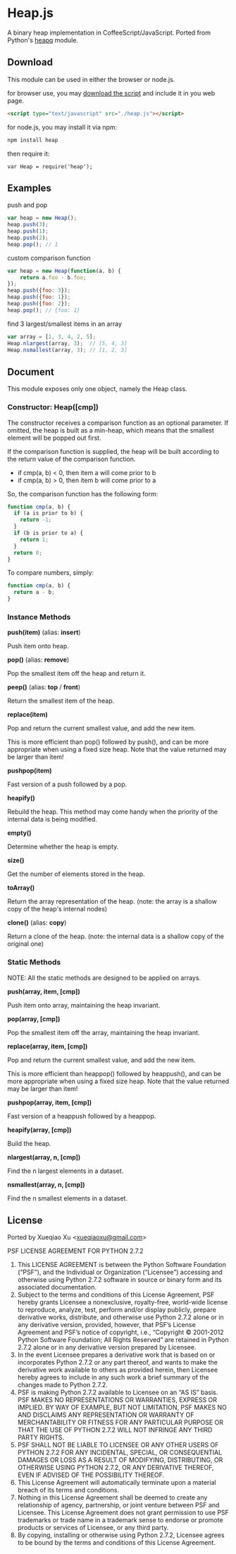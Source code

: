 Heap.js
=======

A binary heap implementation in CoffeeScript/JavaScript. Ported from Python's [heapq](http://docs.python.org/library/heapq.html) module.


Download
--------

This module can be used in either the browser or node.js.

for browser use, you may [download the script](https://raw.github.com/qiao/heap.js/master/lib/heap.js) and include it in you web page.

```html
<script type="text/javascript" src="./heap.js"></script>
```

for node.js, you may install it via npm:

```bash
npm install heap
```

then require it:

```
var Heap = require('heap');
```

Examples
-------


push and pop

```js
var heap = new Heap();
heap.push(3);
heap.push(1);
heap.push(2);
heap.pop(); // 1
```

custom comparison function

```js
var heap = new Heap(function(a, b) {
    return a.foo - b.foo;
});
heap.push({foo: 3});
heap.push({foo: 1});
heap.push({foo: 2});
heap.pop(); // {foo: 1}
```

find 3 largest/smallest items in an array

```js
var array = [1, 3, 4, 2, 5];
Heap.nlargest(array, 3);  // [5, 4, 3]
Heap.nsmallest(array, 3); // [1, 2, 3]
```

Document
--------

This module exposes only one object, namely the Heap class.

### Constructor: Heap([cmp]) ###

The constructor receives a comparison function as an optional parameter. If omitted, the heap is built as a min-heap, which means that the smallest element will be popped out first.

If the comparison function is supplied, the heap will be built according to the 
return value of the comparison function.

* if cmp(a, b) < 0, then item a will come prior to b
* if cmp(a, b) > 0, then item b will come prior to a

So, the comparison function has the following form:

```js
function cmp(a, b) {
  if (a is prior to b) {
    return -1;
  } 
  if (b is prior to a) {
    return 1;
  }
  return 0;
}
```

To compare numbers, simply: 

```js
function cmp(a, b) {
  return a - b;
}
```

### Instance Methods ###

**push(item)** (alias: **insert**) 

Push item onto heap.

**pop()** (alias: **remove**)

Pop the smallest item off the heap and return it.

**peep()** (alias: **top** / **front**)

Return the smallest item of the heap.

**replace(item)**

Pop and return the current smallest value, and add the new item.

This is more efficient than pop() followed by push(), and can be 
more appropriate when using a fixed size heap. Note that the value
returned may be larger than item! 

**pushpop(item)**

Fast version of a push followed by a pop.

**heapify()**

Rebuild the heap. This method may come handy when the priority of the 
internal data is being modified.

**empty()**

Determine whether the heap is empty.

**size()**

Get the number of elements stored in the heap.

**toArray()**

Return the array representation of the heap. (note: the array is a shallow copy of the heap's internal nodes)

**clone()** (alias: **copy**)

Return a clone of the heap. (note: the internal data is a shallow copy of the original one)

### Static Methods ###

NOTE: All the static methods are designed to be applied on arrays.

**push(array, item, [cmp])** 

Push item onto array, maintaining the heap invariant.

**pop(array, [cmp])**

Pop the smallest item off the array, maintaining the heap invariant.

**replace(array, item, [cmp])**

Pop and return the current smallest value, and add the new item.

This is more efficient than heappop() followed by heappush(), and can be 
more appropriate when using a fixed size heap. Note that the value
returned may be larger than item! 

**pushpop(array, item, [cmp])**

Fast version of a heappush followed by a heappop.

**heapify(array, [cmp])**

Build the heap.

**nlargest(array, n, [cmp])**

Find the n largest elements in a dataset.

**nsmallest(array, n, [cmp])**

Find the n smallest elements in a dataset.


License
-------

Ported by Xueqiao Xu &lt;xueqiaoxu@gmail.com&gt;

PSF LICENSE AGREEMENT FOR PYTHON 2.7.2

1. This LICENSE AGREEMENT is between the Python Software Foundation (“PSF”), and the Individual or Organization (“Licensee”) accessing and otherwise using Python 2.7.2 software in source or binary form and its associated documentation.
2. Subject to the terms and conditions of this License Agreement, PSF hereby grants Licensee a nonexclusive, royalty-free, world-wide license to reproduce, analyze, test, perform and/or display publicly, prepare derivative works, distribute, and otherwise use Python 2.7.2 alone or in any derivative version, provided, however, that PSF’s License Agreement and PSF’s notice of copyright, i.e., “Copyright © 2001-2012 Python Software Foundation; All Rights Reserved” are retained in Python 2.7.2 alone or in any derivative version prepared by Licensee.
3. In the event Licensee prepares a derivative work that is based on or incorporates Python 2.7.2 or any part thereof, and wants to make the derivative work available to others as provided herein, then Licensee hereby agrees to include in any such work a brief summary of the changes made to Python 2.7.2.
4. PSF is making Python 2.7.2 available to Licensee on an “AS IS” basis. PSF MAKES NO REPRESENTATIONS OR WARRANTIES, EXPRESS OR IMPLIED. BY WAY OF EXAMPLE, BUT NOT LIMITATION, PSF MAKES NO AND DISCLAIMS ANY REPRESENTATION OR WARRANTY OF MERCHANTABILITY OR FITNESS FOR ANY PARTICULAR PURPOSE OR THAT THE USE OF PYTHON 2.7.2 WILL NOT INFRINGE ANY THIRD PARTY RIGHTS.
5. PSF SHALL NOT BE LIABLE TO LICENSEE OR ANY OTHER USERS OF PYTHON 2.7.2 FOR ANY INCIDENTAL, SPECIAL, OR CONSEQUENTIAL DAMAGES OR LOSS AS A RESULT OF MODIFYING, DISTRIBUTING, OR OTHERWISE USING PYTHON 2.7.2, OR ANY DERIVATIVE THEREOF, EVEN IF ADVISED OF THE POSSIBILITY THEREOF.
6. This License Agreement will automatically terminate upon a material breach of its terms and conditions.
7. Nothing in this License Agreement shall be deemed to create any relationship of agency, partnership, or joint venture between PSF and Licensee. This License Agreement does not grant permission to use PSF trademarks or trade name in a trademark sense to endorse or promote products or services of Licensee, or any third party.
8. By copying, installing or otherwise using Python 2.7.2, Licensee agrees to be bound by the terms and conditions of this License Agreement.
